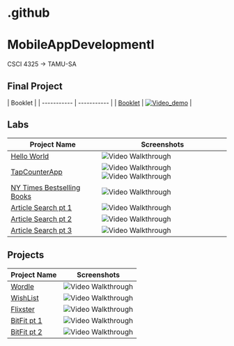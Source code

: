 # .github
# MobileAppDevelopmentI
CSCI 4325 -> TAMU-SA

## Final Project
| Booklet     |
| ----------- | ----------- |
| [Booklet](https://github.com/Mobile-App-Dev-23/BookLet.git) | [![Video_demo](http://img.youtube.com/vi/wBuvLRAQRqI/0.jpg)](http://www.youtube.com/watch?v=wBuvLRAQRqI "Booklet App Presentation") |

## Labs
| Project Name | Screenshots |
|---|---|
| [Hello World](https://github.com/jaresinunez/HelloWorld) | <img src='/profile/gifs/HelloWorld.gif' title='Video Walkthrough' width='' alt='Video Walkthrough' /> |
| [TapCounterApp](https://github.com/jaresinunez/TapCounterApp) | <img src='/profile/gifs/TapCounter.gif' title='Video Walkthrough' width='' alt='Video Walkthrough' /> <img src='/gifs/TapCounter_upgrade.gif' title='Video Walkthrough' width='' alt='Video Walkthrough' /> |
| [NY Times Bestselling Books](https://github.com/Mobile-Development-I/CodepathLab3.git) | <img src='' title='Video Walkthrough' width='' alt='Video Walkthrough' /> |
| [Article Search pt 1](https://github.com/Mobile-Development-I/Lab4.git) | <img src='' title='Video Walkthrough' width='' alt='Video Walkthrough' /> |
| [Article Search pt 2](https://github.com/Mobile-Development-I/Lab4Pt2.git) | <img src='' title='Video Walkthrough' width='' alt='Video Walkthrough' /> |
| [Article Search pt 3](https://github.com/Mobile-Development-I/Lab4Pt3.git) | <img src='' title='Video Walkthrough' width='' alt='Video Walkthrough' /> |


## Projects
| Project Name | Screenshots |
|---|---|
| [Wordle](https://github.com/jaresinunez/Wordle) | <img src='/profile/gifs/wordle.gif' title='Video Walkthrough' width='' alt='Video Walkthrough' /> |
| [WishList](https://github.com/jaresinunez/WishList) | <img src='/profile/gifs/wishList.gif' title='Video Walkthrough' width='' alt='Video Walkthrough' /> |
| [Flixster](https://github.com/jaresinunez/Flixster) | <img src='/profile/gifs/flixster.gif' title='Video Walkthrough' width='' alt='Video Walkthrough' /> |
| [BitFit pt 1](https://github.com/Mobile-Development-I/BitFitPt1.git) | <img src='https://github.com/Mobile-Development-I/BitFitPt1/blob/14486b3ada8fbcc3d9a131a308c733f61de868b4/BitFit.gif' title='Video Walkthrough' width='' alt='Video Walkthrough' /> |
| [BitFit pt 2](https://github.com/Mobile-Development-I/BitFitPt1.git) | <img src='https://github.com/Mobile-Development-I/BitFitPt2/blob/1a29824a52006b7e78503c29500ac978abfe37c0/BitFitPt2.gif' title='Video Walkthrough' width='' alt='Video Walkthrough' /> |
